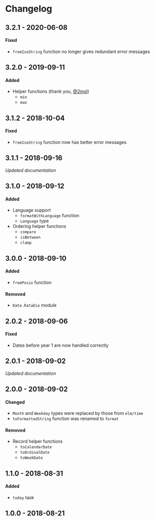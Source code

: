 # Changelog

## 3.2.1 - 2020-06-08

#### Fixed
- `fromIsoString` function no longer gives redundant error messages


## 3.2.0 - 2019-09-11

#### Added
- Helper functions (thank you, [@2mol](https://github.com/2mol))
    - `min`
    - `max`


## 3.1.2 - 2018-10-04

#### Fixed
- `fromIsoString` function now has better error messages


## 3.1.1 - 2018-09-16

_Updated documentation_


## 3.1.0 - 2018-09-12

#### Added
- Language support
    - `formatWithLanguage` function
    - `Language` type
- Ordering helper functions
    - `compare`
    - `isBetween`
    - `clamp`


## 3.0.0 - 2018-09-10

#### Added
- `fromPosix` function

#### Removed
- `Date.RataDie` module


## 2.0.2 - 2018-09-06

#### Fixed
- Dates before year 1 are now handled correctly


## 2.0.1 - 2018-09-02

_Updated documentation_


## 2.0.0 - 2018-09-02

#### Changed
- `Month` and `Weekday` types were replaced by those from `elm/time`
- `toFormattedString` function was renamed to `format`

#### Removed
- Record helper functions
    - `toCalendarDate`
    - `toOrdinalDate`
    - `toWeekDate`


## 1.1.0 - 2018-08-31

#### Added
- `today` task


## 1.0.0 - 2018-08-21
